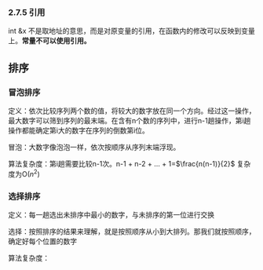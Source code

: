 
### 2.7.5 引用
int &x 不是取地址的意思，而是对原变量的引用，在函数内的修改可以反映到变量上。**常量不可以使用引用。**

## 排序

### 冒泡排序

定义：依次比较序列两个数的值，将较大的数字放在同一个方向。经过这一操作，最大数字可以筛到序列的最末端。在含有n个数的序列中，进行n-1趟操作，第i趟操作都能确定第i大的数字在序列的倒数第i位。

冒泡：大数字像泡泡一样，依次按顺序从序列末端浮现。

算法复杂度：第i趟需要比较n-1次。n-1 + n-2 + ... + 1=$\frac{n(n-1)}{2}$  复杂度为O($n^2$)

### 选择排序

定义：每一趟选出未排序中最小的数字，与未排序的第一位进行交换

选择：按照排序的结果来理解，就是按照顺序从小到大排列。那我们就按照顺序，确定好每个位置的数字

算法复杂度：
 
